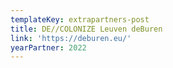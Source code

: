 ```yaml
---
templateKey: extrapartners-post
title: DE//COLONIZE Leuven deBuren
link: 'https://deburen.eu/'
yearPartner: 2022
---
```


